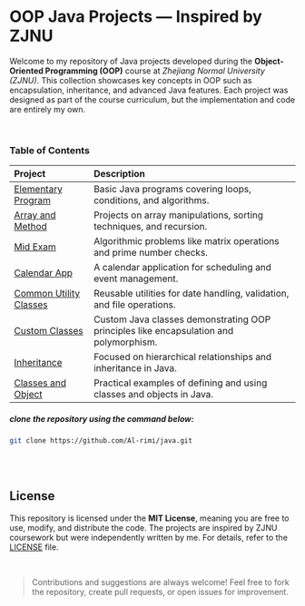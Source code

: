 # OOP Java Projects — Inspired by ZJNU

Welcome to my repository of Java projects developed during the **Object-Oriented Programming (OOP)** course at *Zhejiang Normal University (ZJNU)*. This collection showcases key concepts in OOP such as encapsulation, inheritance, and advanced Java features. Each project was designed as part of the course curriculum, but the implementation and code are entirely my own.  

<br>
  
### Table of Contents

| **Project**                                        | **Description**                                                                       |
|:---------------------------------------------------|:--------------------------------------------------------------------------------------|
| [Elementary Program](./Elementary-Program)         | Basic Java programs covering loops, conditions, and algorithms.                       |
| [Array and Method](./Array-and-Method)             | Projects on array manipulations, sorting techniques, and recursion.                   |
| [Mid Exam](./Mid-Exam)                             | Algorithmic problems like matrix operations and prime number checks.                  |
| [Calendar App](./Calendar-App)                     | A calendar application for scheduling and event management.                           |
| [Common Utility Classes](./Common-Utility-Classes) | Reusable utilities for date handling, validation, and file operations.                |
| [Custom Classes](./Custom-Classes)                 | Custom Java classes demonstrating OOP principles like encapsulation and polymorphism. |
| [Inheritance](./Inheritance)                       | Focused on hierarchical relationships and inheritance in Java.                        |
| [Classes and Object](./Classes-and-Object)         | Practical examples of defining and using classes and objects in Java.                 |


##### clone the repository using the command below:

```bash
git clone https://github.com/Al-rimi/java.git
```

<br>
<br>


## License

This repository is licensed under the **MIT License**, meaning you are free to use, modify, and distribute the code. The projects are inspired by ZJNU coursework but were independently written by me. For details, refer to the [LICENSE](LICENSE) file.

<br>

> Contributions and suggestions are always welcome! Feel free to fork the repository, create pull requests, or open issues for improvement.
